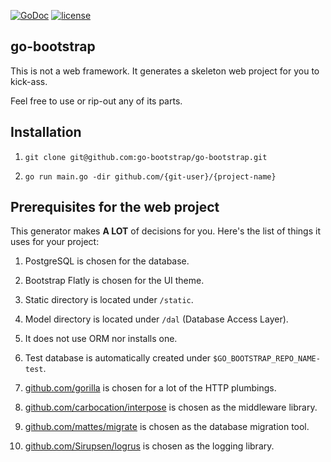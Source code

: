 [![GoDoc](https://godoc.org/github.com/go-bootstrap/go-bootstrap?status.svg)](http://godoc.org/github.com/go-bootstrap/go-bootstrap)
[![license](http://img.shields.io/badge/license-MIT-red.svg?style=flat)](https://raw.githubusercontent.com/go-bootstrap/go-bootstrap/master/LICENSE.md)

## go-bootstrap

This is not a web framework. It generates a skeleton web project for you to kick-ass.

Feel free to use or rip-out any of its parts.


## Installation

1. `git clone git@github.com:go-bootstrap/go-bootstrap.git`

2. `go run main.go -dir github.com/{git-user}/{project-name}`


## Prerequisites for the web project

This generator makes **A LOT** of decisions for you. Here's the list of things it uses for your project:

1. PostgreSQL is chosen for the database.

2. Bootstrap Flatly is chosen for the UI theme.

3. Static directory is located under `/static`.

4. Model directory is located under `/dal` (Database Access Layer).

5. It does not use ORM nor installs one.

6. Test database is automatically created under `$GO_BOOTSTRAP_REPO_NAME-test`.

7. [github.com/gorilla](https://github.com/gorilla) is chosen for a lot of the HTTP plumbings.

8. [github.com/carbocation/interpose](https://github.com/carbocation/interpose) is chosen as the middleware library.

9. [github.com/mattes/migrate](https://github.com/mattes/migrate) is chosen as the database migration tool.

10. [github.com/Sirupsen/logrus](https://github.com/Sirupsen/logrus) is chosen as the logging library.
